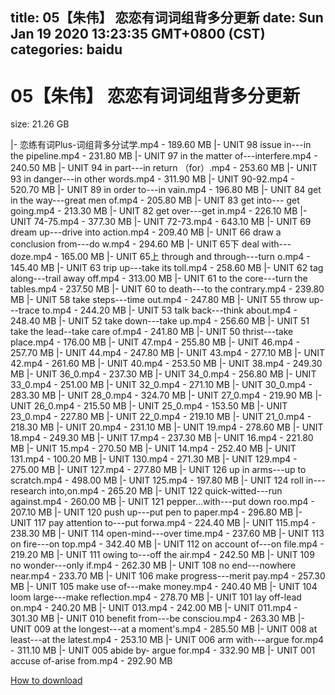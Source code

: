 
title: 05【朱伟】 恋恋有词词组背多分更新
date: Sun Jan 19 2020 13:23:35 GMT+0800 (CST)    
categories: baidu
---

# 05【朱伟】 恋恋有词词组背多分更新
size: 21.26 GB
 
 
|- 恋练有词Plus-词组背多分试学.mp4 - 189.60 MB
|- UNIT 98 issue in---in the pipeline.mp4 - 231.80 MB
|- UNIT 97 in the matter of---interfere.mp4 - 240.50 MB
|- UNIT 94 in part---in return （for）.mp4 - 253.60 MB
|- UNIT 93 in danger---in other words.mp4 - 311.90 MB
|- UNIT 90-92.mp4 - 520.70 MB
|- UNIT 89 in order to---in vain.mp4 - 196.80 MB
|- UNIT 84 get in the way---great men of.mp4 - 205.80 MB
|- UNIT 83 get into--- get going.mp4 - 213.30 MB
|- UNIT 82 get over---get in.mp4 - 226.10 MB
|- UNIT 74-75.mp4 - 377.30 MB
|- UNIT 72-73.mp4 - 643.10 MB
|- UNIT 69 dream up---drive into action.mp4 - 209.40 MB
|- UNIT 66 draw a conclusion from---do w.mp4 - 294.60 MB
|- UNIT 65下 deal with---doze.mp4 - 165.00 MB
|- UNIT 65上 through and through---turn o.mp4 - 145.40 MB
|- UNIT 63 trip up---take its toll.mp4 - 258.60 MB
|- UNIT 62 tag along---trail away off.mp4 - 313.00 MB
|- UNIT 61 to the core---turn the tables.mp4 - 237.50 MB
|- UNIT 60 to death---to the contrary.mp4 - 239.80 MB
|- UNIT 58 take steps---time out.mp4 - 247.80 MB
|- UNIT 55 throw up---trace to.mp4 - 244.20 MB
|- UNIT 53 talk back---think about.mp4 - 248.40 MB
|- UNIT 52 take down---take up.mp4 - 256.60 MB
|- UNIT 51 take the lead--take care of.mp4 - 241.80 MB
|- UNIT 50 thrist---take place.mp4 - 176.00 MB
|- UNIT 47.mp4 - 255.80 MB
|- UNIT 46.mp4 - 257.70 MB
|- UNIT 44.mp4 - 247.80 MB
|- UNIT 43.mp4 - 277.10 MB
|- UNIT 42.mp4 - 261.60 MB
|- UNIT 40.mp4 - 253.50 MB
|- UNIT 38.mp4 - 249.30 MB
|- UNIT 36_0.mp4 - 237.30 MB
|- UNIT 34_0.mp4 - 256.80 MB
|- UNIT 33_0.mp4 - 251.00 MB
|- UNIT 32_0.mp4 - 271.10 MB
|- UNIT 30_0.mp4 - 283.30 MB
|- UNIT 28_0.mp4 - 324.70 MB
|- UNIT 27_0.mp4 - 219.90 MB
|- UNIT 26_0.mp4 - 215.50 MB
|- UNIT 25_0.mp4 - 153.50 MB
|- UNIT 23_0.mp4 - 227.80 MB
|- UNIT 22_0.mp4 - 219.10 MB
|- UNIT 21_0.mp4 - 218.30 MB
|- UNIT 20.mp4 - 231.10 MB
|- UNIT 19.mp4 - 278.60 MB
|- UNIT 18.mp4 - 249.30 MB
|- UNIT 17.mp4 - 237.30 MB
|- UNIT 16.mp4 - 221.80 MB
|- UNIT 15.mp4 - 270.50 MB
|- UNIT 14.mp4 - 252.40 MB
|- UNIT 131.mp4 - 100.20 MB
|- UNIT 130.mp4 - 271.30 MB
|- UNIT 129.mp4 - 275.00 MB
|- UNIT 127.mp4 - 277.80 MB
|- UNIT 126 up in arms---up to scratch.mp4 - 498.00 MB
|- UNIT 125.mp4 - 197.80 MB
|- UNIT 124 roll in---research into,on.mp4 - 265.20 MB
|- UNIT 122 quick-witted---run against.mp4 - 260.00 MB
|- UNIT 121 pepper...with---put down roo.mp4 - 207.10 MB
|- UNIT 120 push up---put pen to paper.mp4 - 296.80 MB
|- UNIT 117 pay attention to---put forwa.mp4 - 224.40 MB
|- UNIT 115.mp4 - 238.30 MB
|- UNIT 114 open-mind---over time.mp4 - 237.60 MB
|- UNIT 113 on  fire---on top.mp4 - 342.40 MB
|- UNIT 112 on account of---on file.mp4 - 219.20 MB
|- UNIT 111 owing to---off the air.mp4 - 242.50 MB
|- UNIT 109 no wonder---only if.mp4 - 262.30 MB
|- UNIT 108 no end---nowhere near.mp4 - 233.70 MB
|- UNIT 106 make progress---merit pay.mp4 - 257.30 MB
|- UNIT 105 make use of---make money.mp4 - 240.40 MB
|- UNIT 104 loom large---make reflection.mp4 - 278.70 MB
|- UNIT 101 lay off-lead on.mp4 - 240.20 MB
|- UNIT 013.mp4 - 242.00 MB
|- UNIT 011.mp4 - 301.30 MB
|- UNIT 010 benefit from---be consciou.mp4 - 263.30 MB
|- UNIT 009 at the longest---at a moment's.mp4 - 285.50 MB
|- UNIT 008 at least---at the latest.mp4 - 253.10 MB
|- UNIT 006 arm with---argue for.mp4 - 311.10 MB
|- UNIT 005 abide by- argue for.mp4 - 332.90 MB
|- UNIT 001 accuse of-arise from.mp4 - 292.90 MB

[How to download](https://bpcam.bemobtrk.com/go/2ceec3aa-1ca2-46d6-b9ff-aaa5c184517c?jno=959)